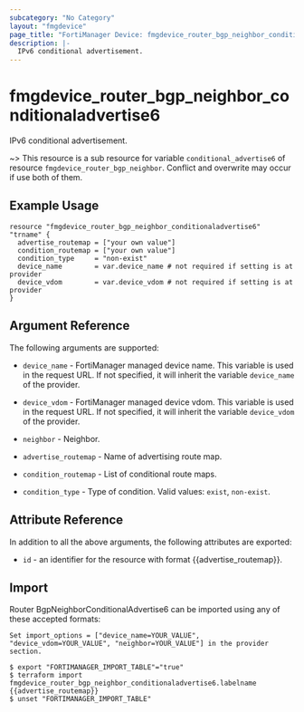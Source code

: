 ```yaml
---
subcategory: "No Category"
layout: "fmgdevice"
page_title: "FortiManager Device: fmgdevice_router_bgp_neighbor_conditionaladvertise6"
description: |-
  IPv6 conditional advertisement.
---
```


# fmgdevice_router_bgp_neighbor_conditionaladvertise6
IPv6 conditional advertisement.

~> This resource is a sub resource for variable `conditional_advertise6` of resource `fmgdevice_router_bgp_neighbor`. Conflict and overwrite may occur if use both of them.



## Example Usage

```hcl
resource "fmgdevice_router_bgp_neighbor_conditionaladvertise6" "trname" {
  advertise_routemap = ["your own value"]
  condition_routemap = ["your own value"]
  condition_type     = "non-exist"
  device_name        = var.device_name # not required if setting is at provider
  device_vdom        = var.device_vdom # not required if setting is at provider
}
```

## Argument Reference


The following arguments are supported:

* `device_name` - FortiManager managed device name. This variable is used in the request URL. If not specified, it will inherit the variable `device_name` of the provider.
* `device_vdom` - FortiManager managed device vdom. This variable is used in the request URL. If not specified, it will inherit the variable `device_vdom` of the provider.
* `neighbor` - Neighbor.

* `advertise_routemap` - Name of advertising route map.
* `condition_routemap` - List of conditional route maps.
* `condition_type` - Type of condition. Valid values: `exist`, `non-exist`.



## Attribute Reference

In addition to all the above arguments, the following attributes are exported:
* `id` - an identifier for the resource with format {{advertise_routemap}}.

## Import

Router BgpNeighborConditionalAdvertise6 can be imported using any of these accepted formats:
```
Set import_options = ["device_name=YOUR_VALUE", "device_vdom=YOUR_VALUE", "neighbor=YOUR_VALUE"] in the provider section.

$ export "FORTIMANAGER_IMPORT_TABLE"="true"
$ terraform import fmgdevice_router_bgp_neighbor_conditionaladvertise6.labelname {{advertise_routemap}}
$ unset "FORTIMANAGER_IMPORT_TABLE"
```

